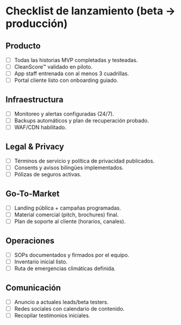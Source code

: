 # Checklist de lanzamiento (beta → producción)

## Producto

- [ ] Todas las historias MVP completadas y testeadas.
- [ ] CleanScore™ validado en piloto.
- [ ] App staff entrenada con al menos 3 cuadrillas.
- [ ] Portal cliente listo con onboarding guiado.

## Infraestructura

- [ ] Monitoreo y alertas configuradas (24/7).
- [ ] Backups automáticos y plan de recuperación probado.
- [ ] WAF/CDN habilitado.

## Legal & Privacy

- [ ] Términos de servicio y política de privacidad publicados.
- [ ] Consents y avisos bilingües implementados.
- [ ] Pólizas de seguros activas.

## Go-To-Market

- [ ] Landing pública + campañas programadas.
- [ ] Material comercial (pitch, brochures) final.
- [ ] Plan de soporte al cliente (horarios, canales).

## Operaciones

- [ ] SOPs documentados y firmados por el equipo.
- [ ] Inventario inicial listo.
- [ ] Ruta de emergencias climáticas definida.

## Comunicación

- [ ] Anuncio a actuales leads/beta testers.
- [ ] Redes sociales con calendario de contenido.
- [ ] Recopilar testimonios iniciales.
